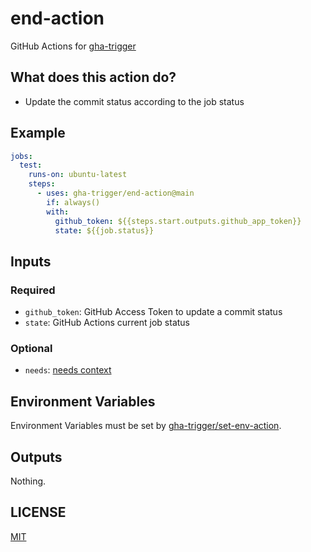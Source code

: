# end-action

GitHub Actions for [gha-trigger](https://gha-trigger.github.io)

## What does this action do?

- Update the commit status according to the job status

## Example

```yaml
jobs:
  test:
    runs-on: ubuntu-latest
    steps:
      - uses: gha-trigger/end-action@main
        if: always()
        with:
          github_token: ${{steps.start.outputs.github_app_token}}
          state: ${{job.status}}
```

## Inputs

### Required

- `github_token`: GitHub Access Token to update a commit status
- `state`: GitHub Actions current job status

### Optional

- `needs`: [needs context](https://docs.github.com/en/actions/learn-github-actions/contexts#needs-context)

## Environment Variables

Environment Variables must be set by [gha-trigger/set-env-action](https://github.com/gha-trigger/set-env-action).

## Outputs

Nothing.

## LICENSE

[MIT](LICENSE)
